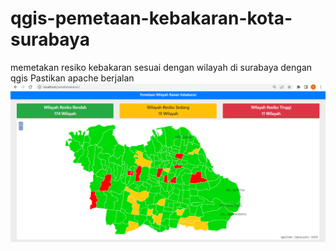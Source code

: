 # qgis-pemetaan-kebakaran-kota-surabaya
memetakan resiko kebakaran sesuai dengan wilayah di surabaya dengan qgis
Pastikan apache berjalan
![Alt Text](Screenshot_4.png)
